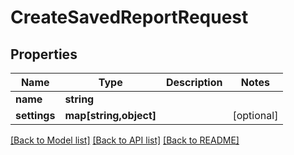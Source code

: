 # CreateSavedReportRequest

## Properties
Name | Type | Description | Notes
------------ | ------------- | ------------- | -------------
**name** | **string** |  | 
**settings** | **map[string,object]** |  | [optional] 

[[Back to Model list]](../README.md#documentation-for-models) [[Back to API list]](../README.md#documentation-for-api-endpoints) [[Back to README]](../README.md)


